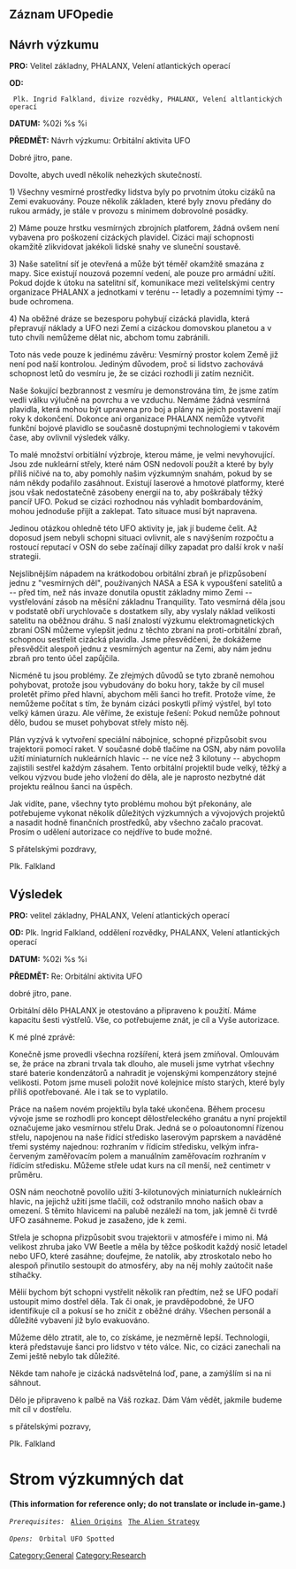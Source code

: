 ## Záznam UFOpedie

## Návrh výzkumu

**PRO:** Velitel základny, PHALANX, Velení atlantických operací

**OD:**

` Plk. Ingrid Falkland, divize rozvědky, PHALANX, Velení altlantických operací`

**DATUM:** %02i %s %i

**PŘEDMĚT:** Návrh výzkumu: Orbitální aktivita UFO

Dobré jitro, pane.

Dovolte, abych uvedl několik nehezkých skutečností.

1\) Všechny vesmírné prostředky lidstva byly po prvotním útoku cizáků na
Zemi evakuovány. Pouze několik základen, které byly znovu předány do
rukou armády, je stále v provozu s minimem dobrovolné posádky.

2\) Máme pouze hrstku vesmírných zbrojních platforem, žádná ovšem není
vybavena pro poškození cizáckých plavidel. Cizáci mají schopnosti
okamžitě zlikvidovat jakékoli lidské snahy ve sluneční soustavě.

3\) Naše satelitní síť je otevřená a může být téměř okamžitě smazána z
mapy. Sice existují nouzová pozemní vedení, ale pouze pro armádní užití.
Pokud dojde k útoku na satelitní síť, komunikace mezi velitelskými
centry organizace PHALANX a jednotkami v terénu -- letadly a pozemními
týmy -- bude ochromena.

4\) Na oběžné dráze se bezesporu pohybují cizácká plavidla, která
přepravují náklady a UFO nezi Zemí a cizáckou domovskou planetou a v
tuto chvíli nemůžeme dělat nic, abchom tomu zabránili.

Toto nás vede pouze k jedinému závěru: Vesmírný prostor kolem Země již
není pod naší kontrolou. Jediným důvodem, proč si lidstvo zachovává
schopnost letů do vesmíru je, že se cizáci rozhodli ji zatím nezničit.

Naše šokující bezbrannost z vesmíru je demonstrována tím, že jsme zatím
vedli válku výlučně na povrchu a ve vzduchu. Nemáme žádná vesmírná
plavidla, která mohou být upravena pro boj a plány na jejich postavení
mají roky k dokončení. Dokonce ani organizace PHALANX nemůže vytvořit
funkční bojové plavidlo se současně dostupnými technologiemi v takovém
čase, aby ovlivnil výsledek války.

To malé množství orbitíální výzbroje, kterou máme, je velmi
nevyhovující. Jsou zde nukleární střely, které nám OSN nedovolí použít a
které by byly příliš ničivé na to, aby pomohly našim výzkumným snahám,
pokud by se nám někdy podařilo zasáhnout. Existují laserové a hmotové
platformy, které jsou však nedostatečně zásobeny energií na to, aby
poškrábaly těžký pancíř UFO. Pokud se cizáci rozhodnou nás vyhladit
bombardováním, mohou jednoduše přijít a zaklepat. Tato situace musí být
napravena.

Jedinou otázkou ohledně této UFO aktivity je, jak jí budeme čelit. Až
doposud jsem nebyli schopni situaci ovlivnit, ale s navýšením rozpočtu a
rostoucí reputací v OSN do sebe začínají dílky zapadat pro další krok v
naší strategii.

Nejslibnějším nápadem na krátkodobou orbitální zbraň je přizpůsobení
jednu z "vesmírných děl", používaných NASA a ESA k vypoušťení satelitů a
-- před tím, než nás invaze donutila opustit základny mimo Zemi --
vystřelování zásob na měsíční základnu Tranquility. Tato vesmírná děla
jsou v podstatě obří urychlovače s dostatkem síly, aby vyslaly náklad
velikosti satelitu na oběžnou dráhu. S naší znalostí výzkumu
elektromagnetických zbraní OSN můžeme vylepšit jednu z těchto zbraní na
proti-orbitální zbraň, schopnou sestřelit cizácká plavidla. Jsme
přesvědčeni, že dokážeme přesvědčit alespoň jednu z vesmírných agentur
na Zemi, aby nám jednu zbraň pro tento účel zapůjčila.

Nicméně tu jsou problémy. Ze zřejmých důvodů se tyto zbraně nemohou
pohybovat, protože jsou vybudovány do boku hory, takže by cíl musel
proletět přímo před hlavní, abychom měli šanci ho trefit. Protože víme,
že nemůžeme počítat s tím, že bynám cizáci poskytli přímý výstřel, byl
toto velký kámen úrazu. Ale věříme, že existuje řešení: Pokud nemůže
pohnout dělo, budou se muset pohybovat střely místo něj.

Plán vyzývá k vytvoření speciální nábojnice, schopné přizpůsobit svou
trajektorii pomocí raket. V současné době tlačíme na OSN, aby nám
povolila užití miniaturních nukleárních hlavic -- ne více než 3 kilotuny
-- abychopm zajistili sestřel každým zásahem. Tento orbitální projektil
bude velký, těžký a velkou výzvou bude jeho vložení do děla, ale je
naprosto nezbytné dát projektu reálnou šanci na úspěch.

Jak vidíte, pane, všechny tyto problému mohou být překonány, ale
potřebujeme vykonat několik důležitých výzkumných a vývojových projektů
a nasadit hodně finančních prostředků, aby všechno začalo pracovat.
Prosím o udělení autorizace co nejdříve to bude možné.

S přátelskými pozdravy,

Plk. Falkland

## Výsledek

**PRO:** velitel základny, PHALANX, Velení atlantických operací

**OD:** Plk. Ingrid Falkland, oddělení rozvědky, PHALANX, Velení
atlantických operací

**DATUM:** %02i %s %i

**PŘEDMĚT:** Re: Orbitální aktivita UFO

dobré jitro, pane.

Orbitální dělo PHALANX je otestováno a připraveno k použití. Máme
kapacitu šesti výstřelů. Vše, co potřebujeme znát, je cíl a Vyše
autorizace.

K mé plné zprávě:

Konečně jsme provedli všechna rozšíření, která jsem zmíňoval. Omlouvám
se, že práce na zbrani trvala tak dlouho, ale museli jsme vytrhat
všechny staré baterie kondenzátorů a nahradit je vojenskými kompenzátory
stejné velikosti. Potom jsme museli položit nové kolejnice místo
starých, které byly příliš opotřebované. Ale i tak se to vyplatilo.

Práce na našem novém projektilu byla také ukončena. Během procesu vývoje
jsme se rozhodli pro koncept dělostřeleckého granátu a nyní projektil
označujeme jako vesmírnou střelu Drak. Jedná se o poloautonomní řízenou
střelu, napojenou na naše řídící středisko laserovým paprskem a naváděné
třemi systémy najednou: rozhraním v řídícím středisku, velkým
infra-červeným zaměřovacím polem a manuálním zaměřovacím rozhraním v
řídícím středisku. Můžeme střele udat kurs na cíl menší, než centimetr v
průměru.

OSN nám neochotně povolilo užití 3-kilotunových miniaturních nukleárních
hlavic, na jejichž užití jsme tlačili, což odstranilo mnoho našich obav
a omezení. S těmito hlavicemi na palubě nezáleží na tom, jak jemně či
tvrdě UFO zasáhneme. Pokud je zasaženo, jde k zemi.

Střela je schopna přizpůsobit svou trajektorii v atmosféře i mimo ni. Má
velikost zhruba jako VW Beetle a měla by těžce poškodit každý nosič
letadel nebo UFO, které zasáhne; doufejme, že natolik, aby ztroskotalo
nebo ho alespoň přinutilo sestoupit do atmosféry, aby na něj mohly
zaútočit naše stíhačky.

Mělií bychom být schopni vystřelit několik ran předtím, než se UFO
podaří ustoupit mimo dostřel děla. Tak či onak, je pravděpodobné, že UFO
identifikuje cíl a pokusí se ho zničit z oběžné dráhy. Všechen personál
a důležité vybavení již bylo evakuováno.

Můžeme dělo ztratit, ale to, co získáme, je nezměrně lepší. Technologii,
která představuje šanci pro lidstvo v této válce. Nic, co cizáci
zanechali na Zemi ještě nebylo tak důležité.

Někde tam nahoře je cizácká nadsvětelná loď, pane, a zamýšlím si na ni
sáhnout.

Dělo je připraveno k palbě na Váš rozkaz. Dám Vám vědět, jakmile budeme
mít cíl v dostřelu.

s přátelskými pozravy,

Plk. Falkland

# Strom výzkumných dat

**(This information for reference only; do not translate or include
in-game.)**

*`Prerequisites:`*
` `[`Alien Origins`](Research/Alien_Origins "wikilink")
` `[`The Alien Strategy`](Research/The_Alien_Strategy "wikilink")

*`Opens:`*
` Orbital UFO Spotted`

[Category:General](Category:General "wikilink")
[Category:Research](Category:Research "wikilink")